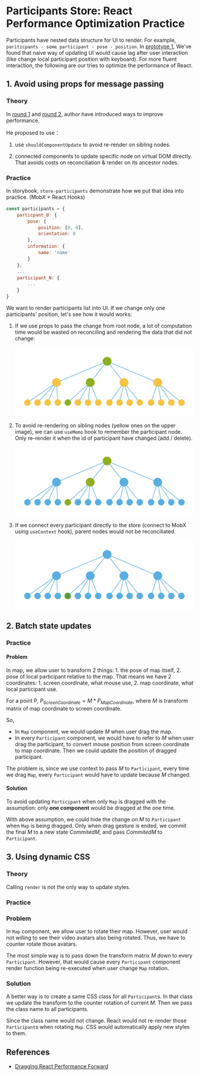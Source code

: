 # Participants Store: React Performance Optimization Practice

Participants have nested data structure for UI to render. For example,  `pariticpants - some participant - pose - position`. In [prototype 1](https://github.com/hasevr/jitsi-party), We've found that naive way of updating UI would cause lag after user interaction (like change local participant position with keyboard). For more fluent interaction, the following are our tries to optimize the performance of React.

## 1. Avoid using props for message passing
### Theory

In [round 1](https://medium.com/@alexandereardon/performance-optimisations-for-react-applications-b453c597b191) and [round 2](https://medium.com/@alexandereardon/performance-optimisations-for-react-applications-round-2-2042e5c9af97), author have introduced ways to improve performance.

He proposed to use：

1. use `shouldComponentUpdate` to avoid re-render on sibling nodes.

2. connected components to update specific node on virtual DOM directly. That avoids costs on reconciliation & render on its ancestor nodes.

### Practice

In storybook, `store-participants` demonstrate how we put that idea into practice. (MobX + React Hooks)

```js
const participants = {
    particpant_0: {
        pose: {
            position: [0, 0],
            orientation: 0
        },
        information: {
            name: 'name'
        }
    },
    ...
    participant_N: {
        ...
    }
}
```

We want to render participants list into UI. If we change only one participants' position, let's see how it would works:

1. If we use props to pass the change from root node, a lot of computation time would be wasted on reconciling and rendering the data that did not change:

   ![Render Performance 3](./imgs/RenderPerformance3.png)

2. To avoid re-rendering on sibling nodes (yellow ones on the upper image), we can use `useMemo` hook to remember the participant node. Only re-render it  when the id of participant have changed (add / delete).

   ![render performance](./imgs/RenderPerformance2.png)

3. If we connect every participant directly to the store (connect to MobX using `useContext` hook), parent nodes would not be reconciliated.

   ![render performance 1](./imgs/RenderPerformance1.png)

## 2. Batch state updates

### Practice

#### Problem

In map, we allow user to transform 2 things: 1. the pose of map itself, 2. pose of local participant relative to the map.  That means we have 2 coordinates: 1. screen coordinate, what mouse use, 2. map coordinate, what local participant use.

For a point P, $P_{ScreenCoordinate} = M * P_{MapCoordinate}$, where $M$ is transform matrix of map coordinate to screen coordinate.

So, 

- In `Map` component, we would update $M$ when user drag the map. 
- In every `Participant` component, we would have to refer to $M$ when user drag the participant, to convert mouse position from screen coordinate to map coordinate. Then we could update the position of dragged participant.

The problem is, since we use context to pass $M$ to `Participant`, every time we drag `Map`, every `Participant` would have to update because $M$ changed.

#### Solution

To avoid updating `Participant` when only `Map` is dragged with the assumption: only **one component** would be dragged at the one time.

With above assumption, we could hide the change on $M$ to `Participant` when `Map` is being dragged. Only when drag gesture is ended, we commit the final $M$ to a new state $CommitedM$, and pass $CommitedM$ to `Participant`.

## 3. Using dynamic CSS

### Theory

Calling `render` is not the only way to update styles. 

### Practice

### Problem

In `Map` component, we allow user to rotate their map. However, user would not willing to see their video avatars also being rotated. Thus, we have to counter rotate those avatars.

The most simple way is to pass down the transform matrix $M$ down to every `Participant`. However, that would cause every `Participant` component render function being re-executed when user change `Map` rotation.

### Solution

A better way is to create a same CSS class for all `Participant`s. In that class we update the transform to the counter rotation of current $M$. Then we pass the class name to all participants.

Since the class name would not change. React would not re-render those `Participant`s when rotating `Map`. CSS would automatically apply new styles to them.

## References

- [Dragging React Performance Forward](https://medium.com/@alexandereardon/dragging-react-performance-forward-688b30d40a33)

### 

